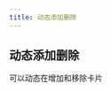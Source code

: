 ```yaml
---
title: 动态添加删除
---
```


<b-back-top></b-back-top>

## 动态添加删除

可以动态在增加和移除卡片

<preview path="./demo/09-dynamic.vue"></preview>
